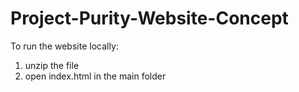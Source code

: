 # Project-Purity-Website-Concept
To run the website locally:
1. unzip the file
2. open index.html in the main folder
